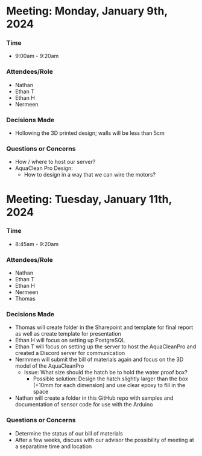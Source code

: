 # Meeting: Monday, January 9th, 2024
### Time
- 9:00am - 9:20am
### Attendees/Role
- Nathan
- Ethan T
- Ethan H
- Nermeen
### Decisions Made
- Hollowing the 3D printed design; walls will be less than 5cm
### Questions or Concerns
- How / where to host our server?
- AquaClean Pro Design:
    - How to design in a way that we can wire the motors?

# Meeting: Tuesday, January 11th, 2024
### Time
- 8:45am - 9:20am
### Attendees/Role
- Nathan
- Ethan T
- Ethan H
- Nermeen
- Thomas
### Decisions Made
- Thomas will create folder in the Sharepoint and template for final report as well as create template for presentation
- Ethan H will focus on setting up PostgreSQL
- Ethan T will focus on setting up the server to host the AquaCleanPro and created a Discord server for communication
- Nermmen will submit the bill of materials again and focus on the 3D model of the AquaCleanPro
    - Issue: What size should the hatch be to hold the water proof box?
        - Possible solution: Design the hatch slightly larger than the box (+10mm for each dimension) and use clear epoxy to fill in the space
- Nathan will create a folder in this GitHub repo with samples and documentation of sensor code for use with the Arduino
### Questions or Concerns
- Determine the status of our bill of materials
- After a few weeks, discuss with our advisor the possibility of meeting at a separatime time and location
